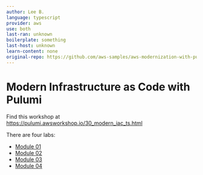 ```yaml
---
author: Lee B.
language: typescript
provider: aws
use: both
last-ran: unknown
boilerplate: something
last-host: unknown
learn-content: none
original-repo: https://github.com/aws-samples/aws-modernization-with-pulumi/tree/master/content
---
```


# Modern Infrastructure as Code with Pulumi

Find this workshop at https://pulumi.awsworkshop.io/30_modern_iac_ts.html

There are four labs:
* [Module 01](https://pulumi.awsworkshop.io/30_modern_iac_ts/20_getting_started_with_pulumi.html)
* [Module 02](https://pulumi.awsworkshop.io/30_modern_iac_ts/30_deploying_eks_cluster.html)
* [Module 03](https://pulumi.awsworkshop.io/30_modern_iac_ts/40_deploying_applications_to_eks.html)
* [Module 04](https://pulumi.awsworkshop.io/30_modern_iac_ts/45_componens.html)